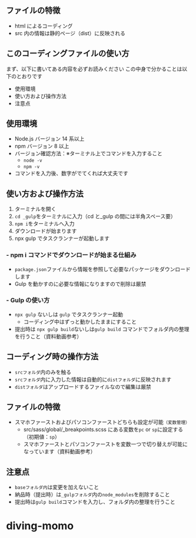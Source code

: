 ## ファイルの特徴

- html によるコーディング
- src 内の情報は静的ページ（dist）に反映される

## このコーディングファイルの使い方

まず、以下に書いてある内容を必ずお読みください
この中身で分かることは以下のとおりです

- 使用環境
- 使い方および操作方法
- 注意点

## 使用環境

- Node.js バージョン 14 系以上
- npm バージョン 8 以上
- バージョン確認方法：※ターミナル上でコマンドを入力すること
  - `node -v`
  - `npm -v`
- コマンドを入力後、数字がでてくれば大丈夫です

## 使い方および操作方法

1. ターミナルを開く
2. `cd _gulp`をターミナルに入力（cd と\_gulp の間には半角スペース要）
3. `npm i`をターミナルへ入力
4. ダウンロードが始まります
5. npx gulp でタスクランナーが起動します

### - npm i コマンドでダウンロードが始まる仕組み

- `package.json`ファイルから情報を参照して必要なパッケージをダウンロードします
- Gulp を動かすのに必要な情報になりますので削除は厳禁

### - Gulp の使い方

- `npx gulp` ないしは `gulp` でタスクランナー起動
  - コーディング中はずっと動かしたままにすること
- 提出時は `npx gulp build`ないしは`gulp build` コマンドでフォルダ内の整理を行うこと（資料動画参考）

## コーディング時の操作方法

- `srcフォルダ`内のみを触る
- `srcフォルダ`内に入力した情報は自動的に`distフォルダ`に反映されます
- `distフォルダ`はアップロードするファイルなので編集は厳禁

## ファイルの特徴

- スマホファーストおよびパソコンファーストどちらも設定が可能`（変数管理）`
  - src/sass/global/\_breakpoints.scss にある変数を`pc` or `sp`に設定する（初期値：`sp`）
  - スマホファーストとパソコンファーストを変数一つで切り替えが可能になっています（資料動画参考）

## 注意点

- `baseフォルダ内`は変更を加えないこと
- 納品時（提出時）は`_gulpフォルダ`内の`node_modules`を削除すること
- 提出時は`gulp build`コマンドを入力し、フォルダ内の整理を行うこと

# diving-momo
